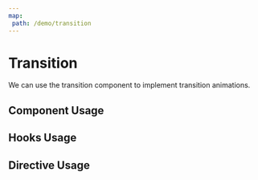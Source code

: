 ```yaml
---
map:
 path: /demo/transition
---
```

# Transition

We can use the transition component to implement transition animations.

## Component Usage

<demo src="./demo.vue"
title="Wrap transitions with components"
desc="Can be scrolled and dragged when exceeded">
</demo>

## Hooks Usage

<demo src="./hooks.vue"
title="Using hooks"
desc="">
</demo>

## Directive Usage

<demo src="./directive.vue"
title="Use the command to complete the transition drag and drop"
desc="">
</demo>
